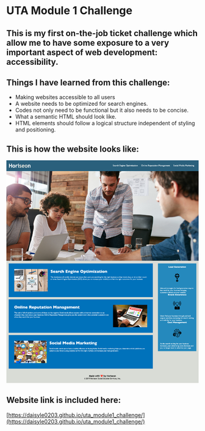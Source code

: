 # UTA Module 1 Challenge
## This is my first on-the-job ticket challenge which allow me to have some exposure to a very important aspect of web development: accessibility.
## Things I have learned from this challenge:
- Making websites accessible to all users
- A website needs to be optimized for search engines.
-  Codes not only need to be functional but it also needs to be concise.
- What a semantic HTML should look like.
- HTML elements should follow a logical structure independent of styling and positioning.
## This is how the website looks like:
![The Horiseon webpage includes a navigation bar, a header image, and cards with text and images at the bottom of the page.](assets/images/Horiseon.png)
## Website link is included here:
[https://daisyle0203.github.io/uta_module1_challenge/](https://daisyle0203.github.io/uta_module1_challenge/)